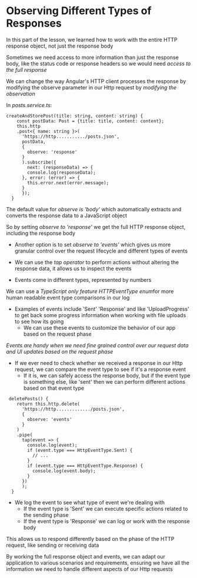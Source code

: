# Observing Different Types of Responses

In this part of the lesson, we learned how to work with the entire HTTP response object, not just the response body

Sometimes we need access to more information than just the response body, like the status code or response headers so we would need _access to the full response_

We can change the way Angular's HTTP client processes the response by modifying the observe parameter in our Http request by _modifying the observation_

In _posts.service.ts_:

```
createAndStorePost(title: string, content: string) {
    const postData: Post = {title: title, content: content};
    this.http
    .post<{ name: string }>(
      'https://http.........../posts.json',
      postData,
      {
        observe: 'response'
      }
      ).subscribe({
        next: (responseData) => {
        console.log(responseData);
      }, error: (error) => {
        this.error.next(error.message);
      }
      });
  }
```

The default value for _observe is 'body'_ which automatically extracts and converts the response data to a JavaScript object

So by setting _observe to 'response'_ we get the full HTTP response object, including the response body

- Another option is to set _observe to 'events'_ which gives us more granular control over the request lifecycle and different types of events

- We can use the _tap operator_ to perform actions without altering the response data, it allows us to inspect the events

- Events come in different types, represented by numbers

We can use a *TypeScript only feature HTTPEventType enum*for more human readable event type comparisons in our log

- Examples of events include 'Sent' 'Response' and like 'UploadProgress' to get back some progress information when working with file uploads to see how its going
  - We can use these events to customize the behavior of our app based on the request phase

_Events are handy when we need fine grained control over our request data and UI updates based on the request phase_

- If we ever need to check whether we received a response in our Http request, we can compare the event type to see if it's a response event
  - If it is, we can safely access the response body, but if the event type is something else, like 'sent' then we can perform different actions based on that event type

```
 deletePosts() {
    return this.http.delete(
      'https://http............./posts.json',
      {
        observe: 'events'
      }
    )
    .pipe(
      tap(event => {
        console.log(event);
        if (event.type === HttpEventType.Sent) {
          // ...
        }
        if (event.type === HttpEventType.Response) {
          console.log(event.body);
        }
      })
      );
  }
```

- We log the event to see what type of event we're dealing with
  - If the event type is 'Sent' we can execute specific actions related to the sending phase
  - If the event type is 'Response' we can log or work with the response body

This allows us to respond differently based on the phase of the HTTP request, like sending or receiving data

By working the full response object and events, we can adapt our application to various scenarios and requirements, ensuring we have all the information we need to handle different aspects of our Http requests
